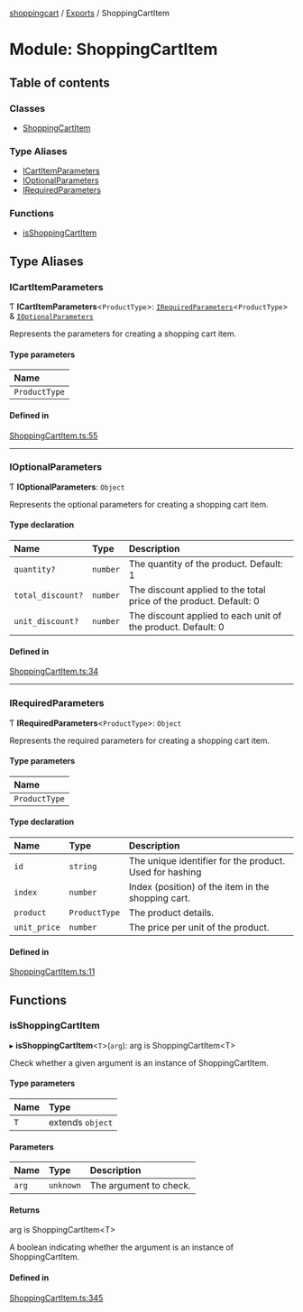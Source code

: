 [shoppingcart](../README.md) / [Exports](../modules.md) / ShoppingCartItem

# Module: ShoppingCartItem

## Table of contents

### Classes

- [ShoppingCartItem](../classes/ShoppingCartItem.ShoppingCartItem.md)

### Type Aliases

- [ICartItemParameters](ShoppingCartItem.md#icartitemparameters)
- [IOptionalParameters](ShoppingCartItem.md#ioptionalparameters)
- [IRequiredParameters](ShoppingCartItem.md#irequiredparameters)

### Functions

- [isShoppingCartItem](ShoppingCartItem.md#isshoppingcartitem)

## Type Aliases

### ICartItemParameters

Ƭ **ICartItemParameters**\<`ProductType`\>: [`IRequiredParameters`](ShoppingCartItem.md#irequiredparameters)\<`ProductType`\> & [`IOptionalParameters`](ShoppingCartItem.md#ioptionalparameters)

Represents the parameters for creating a shopping cart item.

#### Type parameters

| Name |
| :------ |
| `ProductType` |

#### Defined in

[ShoppingCartItem.ts:55](https://github.com/sreed17/shoppingcart/blob/8289477/src/ShoppingCartItem.ts#L55)

___

### IOptionalParameters

Ƭ **IOptionalParameters**: `Object`

Represents the optional parameters for creating a shopping cart item.

#### Type declaration

| Name | Type | Description |
| :------ | :------ | :------ |
| `quantity?` | `number` | The quantity of the product. Default: 1 |
| `total_discount?` | `number` | The discount applied to the total price of the product. Default: 0 |
| `unit_discount?` | `number` | The discount applied to each unit of the product. Default: 0 |

#### Defined in

[ShoppingCartItem.ts:34](https://github.com/sreed17/shoppingcart/blob/8289477/src/ShoppingCartItem.ts#L34)

___

### IRequiredParameters

Ƭ **IRequiredParameters**\<`ProductType`\>: `Object`

Represents the required parameters for creating a shopping cart item.

#### Type parameters

| Name |
| :------ |
| `ProductType` |

#### Type declaration

| Name | Type | Description |
| :------ | :------ | :------ |
| `id` | `string` | The unique identifier for the product. Used for hashing |
| `index` | `number` | Index (position) of the item in the shopping cart. |
| `product` | `ProductType` | The product details. |
| `unit_price` | `number` | The price per unit of the product. |

#### Defined in

[ShoppingCartItem.ts:11](https://github.com/sreed17/shoppingcart/blob/8289477/src/ShoppingCartItem.ts#L11)

## Functions

### isShoppingCartItem

▸ **isShoppingCartItem**\<`T`\>(`arg`): arg is ShoppingCartItem\<T\>

Check whether a given argument is an instance of ShoppingCartItem.

#### Type parameters

| Name | Type |
| :------ | :------ |
| `T` | extends `object` |

#### Parameters

| Name | Type | Description |
| :------ | :------ | :------ |
| `arg` | `unknown` | The argument to check. |

#### Returns

arg is ShoppingCartItem\<T\>

A boolean indicating whether the argument is an instance of ShoppingCartItem.

#### Defined in

[ShoppingCartItem.ts:345](https://github.com/sreed17/shoppingcart/blob/8289477/src/ShoppingCartItem.ts#L345)
